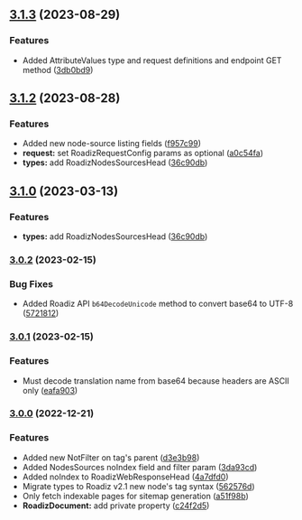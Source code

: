 ## [3.1.3](https://github.com/roadiz/abstract-api-client/compare/v3.1.2...v3.1.3) (2023-08-29)


### Features

* Added AttributeValues type and request definitions and endpoint GET method ([3db0bd9](https://github.com/roadiz/abstract-api-client/commit/3db0bd98f18398fb21928883c7c35eeeca6615d6))

## [3.1.2](https://github.com/roadiz/abstract-api-client/compare/3.0.2...3.1.2) (2023-08-28)


### Features

* Added new node-source listing fields ([f957c99](https://github.com/roadiz/abstract-api-client/commit/f957c999bd2f7c1b41b85bb255e049d7afafb583))
* **request:** set RoadizRequestConfig params as optional ([a0c54fa](https://github.com/roadiz/abstract-api-client/commit/a0c54fa67ae50e6efed63cc3234ecae074c185d8))
* **types:** add RoadizNodesSourcesHead ([36c90db](https://github.com/roadiz/abstract-api-client/commit/36c90db0dab03b45349885d263f576dabf9d3865))

## [3.1.0](https://github.com/roadiz/abstract-api-client/compare/v2.0.8...v3.1.0) (2023-03-13)

### Features

* **types:** add RoadizNodesSourcesHead ([36c90db](https://github.com/roadiz/abstract-api-client/commit/36c90db0dab03b45349885d263f576dabf9d3865))

### [3.0.2](https://github.com/roadiz/abstract-api-client/compare/3.0.1...3.0.2) (2023-02-15)

### Bug Fixes

* Added Roadiz API `b64DecodeUnicode` method to convert base64 to UTF-8 ([5721812](https://github.com/roadiz/abstract-api-client/commit/5721812fda1fce77d0a0e49b0fcfd89fb2b6dd92))

### [3.0.1](https://github.com/roadiz/abstract-api-client/compare/3.0.0...3.0.1) (2023-02-15)

### Features

* Must decode translation name from base64 because headers are ASCII only ([eafa903](https://github.com/roadiz/abstract-api-client/commit/eafa9031f48c2ccc2320bfae32660de39e6b124d))

### [3.0.0](https://github.com/roadiz/abstract-api-client/compare/v2.1.4...v3.0.0) (2022-12-21)

### Features

* Added new NotFilter on tag's parent ([d3e3b98](https://github.com/roadiz/abstract-api-client/commit/d3e3b982b44f8f47d130d6f783731a900d05b0f9))
* Added NodesSources noIndex field and filter param ([3da93cd](https://github.com/roadiz/abstract-api-client/commit/3da93cd67e4094bff690b861e8d9a6da28558502))
* Added noIndex to RoadizWebResponseHead ([4a7dfd0](https://github.com/roadiz/abstract-api-client/commit/4a7dfd035eb25432be83dabf4c6338b526bffd88))
* Migrate types to Roadiz v2.1 new node's tag syntax ([562576d](https://github.com/roadiz/abstract-api-client/commit/562576d5d529cdbf6019910ca4c7cf837ec499d0))
* Only fetch indexable pages for sitemap generation ([a51f98b](https://github.com/roadiz/abstract-api-client/commit/a51f98bceb29790e174f46cca094e3d8152b10b4))
* **RoadizDocument:** add private property ([c24f2d5](https://github.com/roadiz/abstract-api-client/commit/c24f2d5ecdf1c51502f7e661845844d46321ed6b))

